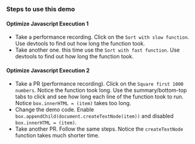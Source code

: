 ### Steps to use this demo

#### Optimize Javascript Execution 1

- Take a performance recording. Click on the `Sort with slow function`. Use devtools to find out how long the function took.
- Take another one. this time use the `Sort with fast function`. Use devtools to find out how long the function took.

#### Optimize Javascript Execution 2
- Take a PR (performance recording). Click on the `Square first 1000 numbers`. Notice the function took long. Use the summary/bottom-top tabs to click and see how long each line of the function took to run. Notice `box.innerHTML = (item)` takes too long.  
- Change the demo code. Enable `box.appendChild(document.createTextNode(item))` and disabled `box.innerHTML = (item)`.
- Take another PR. Follow the same steps. Notice the `createTextNode` function takes much shorter time.
